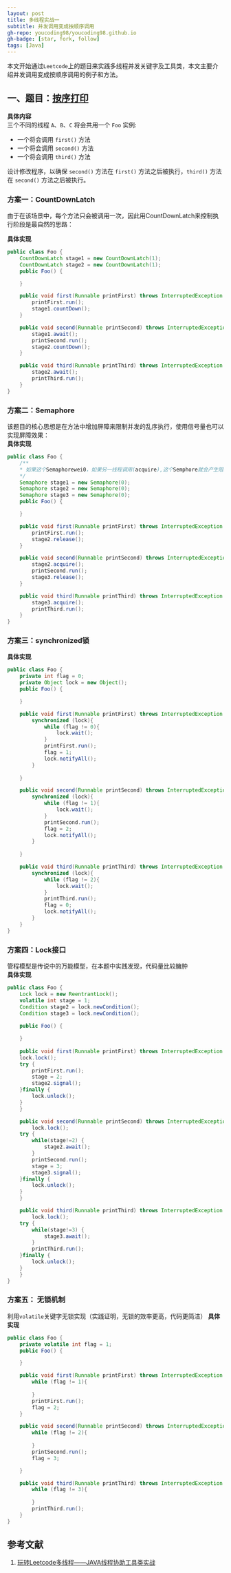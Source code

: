 ```yaml
---
layout: post
title: 多线程实战一
subtitle: 并发调用变成按顺序调用
gh-repo: youcoding98/youcoding98.github.io
gh-badge: [star, fork, follow]
tags: [Java]
---
```

本文开始通过`Leetcode`上的题目来实践多线程并发关键字及工具类，本文主要介绍并发调用变成按顺序调用的例子和方法。  


## 一、题目：[按序打印](https://leetcode-cn.com/problems/print-in-order/)
**具体内容**  
三个不同的线程 `A`、`B`、`C` 将会共用一个 `Foo` 实例:  
   + 一个将会调用 `first()` 方法    
   + 一个将会调用 `second()` 方法    
   + 一个将会调用 `third()` 方法   
   
设计修改程序，以确保 `second()` 方法在 `first()` 方法之后被执行，`third()` 方法在 `second()` 方法之后被执行。       

### 方案一：CountDownLatch
由于在该场景中，每个方法只会被调用一次，因此用CountDownLatch来控制执行阶段是最自然的思路：  

**具体实现**  
```java
public class Foo {
    CountDownLatch stage1 = new CountDownLatch(1);
    CountDownLatch stage2 = new CountDownLatch(1);
    public Foo() {

    }

    public void first(Runnable printFirst) throws InterruptedException {
        printFirst.run();
        stage1.countDown();
    }

    public void second(Runnable printSecond) throws InterruptedException {
        stage1.await();
    	printSecond.run();
        stage2.countDown();
    }

    public void third(Runnable printThird) throws InterruptedException {
        stage2.await();
        printThird.run();
    }
}
```

### 方案二：Semaphore
该题目的核心思想是在方法中增加屏障来限制并发的乱序执行，使用信号量也可以实现屏障效果：  
**具体实现**  
```java
public class Foo {
    /**
    * 如果这个Semaphorewei0，如果另一线程调用(acquire),这个Semphore就会产生阻塞，可以控制其他两个线程
    */
    Semaphore stage1 = new Semaphore(0);
    Semaphore stage2 = new Semaphore(0);
    Semaphore stage3 = new Semaphore(0);
    public Foo() {

    }

    public void first(Runnable printFirst) throws InterruptedException {
        printFirst.run();
        stage2.release();
    }

    public void second(Runnable printSecond) throws InterruptedException {
    	stage2.acquire();
    	printSecond.run();
    	stage3.release();
    }

    public void third(Runnable printThird) throws InterruptedException {
    	stage3.acquire();
        printThird.run();
    }
}
```
### 方案三：synchronized锁  
**具体实现** 
```java
public class Foo {
    private int flag = 0;
    private Object lock = new Object();
    public Foo() {

    }

    public void first(Runnable printFirst) throws InterruptedException {
        synchronized (lock){
            while (flag != 0){
                lock.wait();
            }
            printFirst.run();
            flag = 1;
            lock.notifyAll();
        }
        
    }

    public void second(Runnable printSecond) throws InterruptedException {
        synchronized (lock){
            while (flag != 1){
                lock.wait();
            }
            printSecond.run();
            flag = 2;
            lock.notifyAll();
        }
        
    }

    public void third(Runnable printThird) throws InterruptedException {
        synchronized (lock){
            while (flag != 2){
                lock.wait();
            }
            printThird.run();
            flag = 0;
            lock.notifyAll();
        }
    }
}
```
### 方案四：Lock接口
管程模型是传说中的万能模型，在本题中实践发现，代码量比较臃肿  
**具体实现** 
```java
public class Foo {
    Lock lock = new ReentrantLock();
    volatile int stage = 1;
    Condition stage2 = lock.newCondition();
    Condition stage3 = lock.newCondition();
    
    public Foo() {

    }
	
    public void first(Runnable printFirst) throws InterruptedException {
	lock.lock();
	try {
		printFirst.run();
		stage = 2;
		stage2.signal();
	}finally {
		lock.unlock();
	}
    }

    public void second(Runnable printSecond) throws InterruptedException {
    	lock.lock();
	try {
		while(stage!=2) {
			stage2.await();
		}
		printSecond.run();
		stage = 3;
		stage3.signal();
	}finally {
		lock.unlock();
	}
    }

    public void third(Runnable printThird) throws InterruptedException {
    	lock.lock();
	try {
		while(stage!=3) {
			stage3.await();
		}
		printThird.run();
	}finally {
		lock.unlock();
	}
    }
}
```
### 方案五： 无锁机制
利用`volatile`关键字无锁实现（实践证明，无锁的效率更高，代码更简洁）
**具体实现** 
```java
public class Foo {
    private volatile int flag = 1;
    public Foo() {

    }

    public void first(Runnable printFirst) throws InterruptedException {
        while (flag != 1){
            
        }
        printFirst.run();
        flag = 2;
    }

    public void second(Runnable printSecond) throws InterruptedException {
        while (flag != 2){
            
        }
        printSecond.run();
        flag = 3;

    }

    public void third(Runnable printThird) throws InterruptedException {
        while (flag != 3){
            
        }
        printThird.run();
    }
}
```
## 参考文献
1. [玩转Leetcode多线程——JAVA线程协助工具类实战](https://zhuanlan.zhihu.com/p/81626432)






